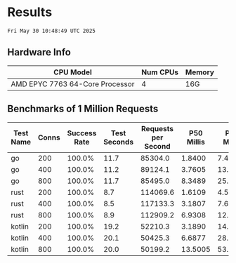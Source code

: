 # Results
`Fri May 30 10:48:49 UTC 2025`
## Hardware Info
| CPU Model | Num CPUs | Memory |
| --------- | -------- | ------ |
| AMD EPYC 7763 64-Core Processor | 4 | 16G |

## Benchmarks of 1 Million Requests
| Test Name | Conns | Success Rate | Test Seconds | Requests per Second | P50 Millis | P99 Millis | P99.9 Millis | API Memory MB | API CPU Time | API Threads |
| --------- | ----- | ------------ | ------------ | ------------------- | ---------- | ---------- | ------------ | ------------- | ------------ | ----------- |
| go | 200 | 100.0% | 11.7 | 85304.0 | 1.8400 | 7.4863 | 10.4165 | 17.0 | 00:00:27 | 11 |
| go | 400 | 100.0% | 11.2 | 89124.1 | 3.7605 | 13.5954 | 19.1369 | 24.6 | 00:00:26 | 10 |
| go | 800 | 100.0% | 11.7 | 85495.0 | 8.3489 | 25.9351 | 39.2093 | 37.5 | 00:00:27 | 11 |
| rust | 200 | 100.0% | 8.7 | 114069.6 | 1.6109 | 4.5520 | 6.2755 | 9.1 | 00:00:17 | 5 |
| rust | 400 | 100.0% | 8.5 | 117133.3 | 3.1807 | 7.6690 | 10.4815 | 13.9 | 00:00:17 | 5 |
| rust | 800 | 100.0% | 8.9 | 112909.2 | 6.9308 | 12.7683 | 18.7977 | 23.2 | 00:00:17 | 5 |
| kotlin | 200 | 100.0% | 19.2 | 52210.3 | 3.1890 | 14.0617 | 32.0711 | 342.0 | 00:00:58 | 147 |
| kotlin | 400 | 100.0% | 20.1 | 50425.3 | 6.6877 | 28.0851 | 70.4368 | 344.1 | 00:01:02 | 155 |
| kotlin | 800 | 100.0% | 20.0 | 50199.2 | 13.5005 | 53.5370 | 141.9407 | 493.8 | 00:00:59 | 155 |
